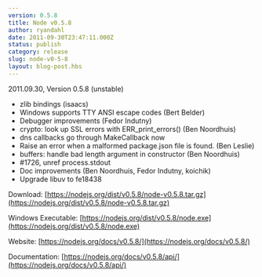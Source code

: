 ```yaml
---
version: 0.5.8
title: Node v0.5.8
author: ryandahl
date: 2011-09-30T23:47:11.000Z
status: publish
category: release
slug: node-v0-5-8
layout: blog-post.hbs
---
```


2011.09.30, Version 0.5.8 (unstable)

* zlib bindings (isaacs)
* Windows supports TTY ANSI escape codes (Bert Belder)
* Debugger improvements (Fedor Indutny)
* crypto: look up SSL errors with ERR\_print\_errors() (Ben Noordhuis)
* dns callbacks go through MakeCallback now
* Raise an error when a malformed package.json file is found. (Ben Leslie)
* buffers: handle bad length argument in constructor (Ben Noordhuis)
* #1726, unref process.stdout
* Doc improvements (Ben Noordhuis, Fedor Indutny, koichik)
* Upgrade libuv to fe18438

Download: [https://nodejs.org/dist/v0.5.8/node-v0.5.8.tar.gz](https://nodejs.org/dist/v0.5.8/node-v0.5.8.tar.gz)

Windows Executable: [https://nodejs.org/dist/v0.5.8/node.exe](https://nodejs.org/dist/v0.5.8/node.exe)

Website: [https://nodejs.org/docs/v0.5.8/](https://nodejs.org/docs/v0.5.8/)

Documentation: [https://nodejs.org/docs/v0.5.8/api/](https://nodejs.org/docs/v0.5.8/api/)
